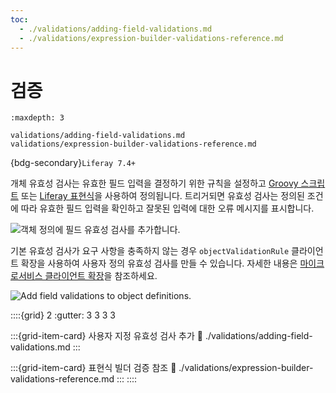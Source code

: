 ```yaml
---
toc:
  - ./validations/adding-field-validations.md
  - ./validations/expression-builder-validations-reference.md
---
```

# 검증

```{toctree}
:maxdepth: 3

validations/adding-field-validations.md
validations/expression-builder-validations-reference.md
```

{bdg-secondary}`Liferay 7.4+`

개체 유효성 검사는 유효한 필드 입력을 결정하기 위한 규칙을 설정하고 [Groovy 스크립트](./validations/adding-field-validations.md#using-groovy-validations) 또는 [Liferay 표현식](./validations/adding-field-validations.md#using-expression-builder-validations)을 사용하여 정의됩니다. 트리거되면 유효성 검사는 정의된 조건에 따라 유효한 필드 입력을 확인하고 잘못된 입력에 대한 오류 메시지를 표시합니다.

![객체 정의에 필드 유효성 검사를 추가합니다.](./validations/images/01.png)

기본 유효성 검사가 요구 사항을 충족하지 않는 경우 `objectValidationRule` 클라이언트 확장을 사용하여 사용자 정의 유효성 검사를 만들 수 있습니다. 자세한 내용은 [마이크로서비스 클라이언트 확장](../../client-extensions/microservice-client-extensions.md)을 참조하세요.

![Add field validations to object definitions.](./validations/images/01.png)

::::{grid} 2
:gutter: 3 3 3 3

:::{grid-item-card} 사용자 지정 유효성 검사 추가
:link: ./validations/adding-field-validations.md
:::

:::{grid-item-card} 표현식 빌더 검증 참조
:link: ./validations/expression-builder-validations-reference.md
:::
::::